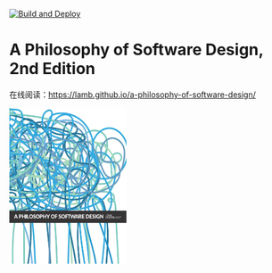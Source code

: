 [![Build and Deploy](https://github.com/lamb/a-philosophy-of-software-design/actions/workflows/deploy.yml/badge.svg)](https://github.com/lamb/a-philosophy-of-software-design/actions/workflows/deploy.yml)

# A Philosophy of Software Design, 2nd Edition

在线阅读：https://lamb.github.io/a-philosophy-of-software-design/

<div style="inline">
  <img src="./docs/cover.jpg" width="210px" height="280px" />
</div>
